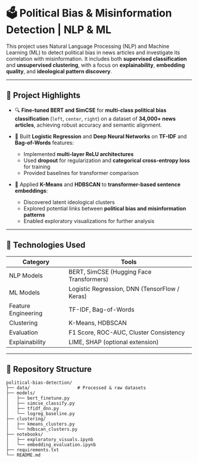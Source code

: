 # 🗳️ Political Bias & Misinformation Detection | NLP & ML

This project uses Natural Language Processing (NLP) and Machine Learning (ML) to detect political bias in news articles and investigate its correlation with misinformation. It includes both **supervised classification** and **unsupervised clustering**, with a focus on **explainability**, **embedding quality**, and **ideological pattern discovery**.

---

## 📌 Project Highlights

- 🔍 **Fine-tuned BERT and SimCSE** for **multi-class political bias classification** (`left`, `center`, `right`) on a dataset of **34,000+ news articles**, achieving robust accuracy and semantic alignment.
  
- 🧠 Built **Logistic Regression** and **Deep Neural Networks** on **TF-IDF** and **Bag-of-Words** features:
  - Implemented **multi-layer ReLU architectures**
  - Used **dropout** for regularization and **categorical cross-entropy loss** for training
  - Provided baselines for transformer comparison

- 🧭 Applied **K-Means** and **HDBSCAN** to **transformer-based sentence embeddings**:
  - Discovered latent ideological clusters
  - Explored potential links between **political bias and misinformation patterns**
  - Enabled exploratory visualizations for further analysis

---

## 🧪 Technologies Used

| Category | Tools |
|---------|-------|
| NLP Models | BERT, SimCSE (Hugging Face Transformers) |
| ML Models | Logistic Regression, DNN (TensorFlow / Keras) |
| Feature Engineering | TF-IDF, Bag-of-Words |
| Clustering | K-Means, HDBSCAN |
| Evaluation | F1 Score, ROC-AUC, Cluster Consistency |
| Explainability | LIME, SHAP (optional extension) |

---

## 📁 Repository Structure

```plaintext
political-bias-detection/
├── data/                  # Processed & raw datasets
├── models/
│   ├── bert_finetune.py
│   ├── simcse_classify.py
│   ├── tfidf_dnn.py
│   └── logreg_baseline.py
├── clustering/
│   ├── kmeans_clusters.py
│   └── hdbscan_clusters.py
├── notebooks/
│   ├── exploratory_visuals.ipynb
│   └── embedding_evaluation.ipynb
├── requirements.txt
└── README.md
